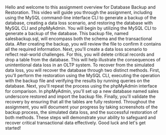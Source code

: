 Hello and welcome to this assignment overview for Database Backup and Restoration. This video will guide you through the assignment, including using the MySQL command-line interface CLI to generate a backup of the database, creating a data loss scenario, and restoring the database with MySQL CLI and phpMyAdmin. You will begin by utilizing the MySQL CLI to generate a backup of the database. This backup file, named salesbackup.sql, will encompass both the schema and the transactional data. After creating the backup, you will review the file to confirm it contains all the required information. Next, you'll create a data loss scenario to reflect real-world challenges. For this, you will delete critical records and drop a table from the database. This will help illustrate the consequences of unintentional data loss in an OLTP system. 
To recover from the simulated data loss, you will recover the database through two distinct methods. First, you'll perform the restoration using the MySQL CLI, executing the operation with the backup file and verifying the results by running queries on the database. Next, you'll repeat the process using the phpMyAdmin interface for comparison. In phpMyAdmin, you'll set up a new database named sales underscore restored and import the backup file. Finally, you'll validate the recovery by ensuring that all the tables are fully restored. Throughout the assignment, you will document your progress by taking screenshots of the backup process, the simulated data loss, and the successful restoration of both methods. These steps will demonstrate your ability to safeguard and recover critical transactional data effectively. 
Good luck and let's get started! 